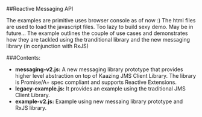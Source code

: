 ##Reactive Messaging API

The examples are primitive uses browser console as of now :)
The html files are used to load the javascript files. Too lazy to build sexy demo. May be in future...
The example outlines the couple of use cases and demonstrates how they are tackled using the tranditional library and the new messaging library (in conjunction with RxJS)

###Contents:

- **messaging-v2.js:** A new messaging library prototype that provides higher level abstraction on top of Kaazing JMS Client Library. The library is Promise/A+ spec compliant and supports Reactive Extensions.
- **legacy-example.js:** It provides an example using the traditional JMS Client Library.
- **example-v2.js:** Example using new messaing library prototype and RxJS library.

